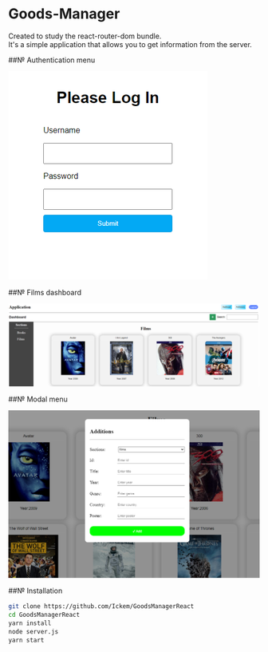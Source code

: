 # Goods-Manager

Created to study the react-router-dom bundle.  
It's a simple application that allows you to get information from the server.

##№ Authentication menu

![example of work](https://github.com/Ickem/GoodsManagerReact/blob/main/authentication.png)

##№ Films dashboard

![example of work](https://github.com/Ickem/GoodsManagerReact/blob/main/films-info.png)

##№ Modal menu

![example of work](https://github.com/Ickem/GoodsManagerReact/blob/main/modal-menu.png)


##№ Installation

```sh
git clone https://github.com/Ickem/GoodsManagerReact
cd GoodsManagerReact
yarn install
node server.js
yarn start
```
